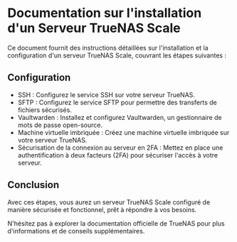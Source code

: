 # Documentation sur l'installation d'un Serveur TrueNAS Scale

Ce document fournit des instructions détaillées sur l'installation et la configuration d'un serveur TrueNAS Scale, couvrant les étapes suivantes :

## Configuration

- SSH : Configurez le service SSH sur votre serveur TrueNAS.
- SFTP : Configurez le service SFTP pour permettre des transferts de fichiers sécurisés.
- Vaultwarden : Installez et configurez Vaultwarden, un gestionnaire de mots de passe open-source.
- Machine virtuelle imbriquée : Créez une machine virtuelle imbriquée sur votre serveur TrueNAS.
- Sécurisation de la connexion au serveur en 2FA : Mettez en place une authentification à deux facteurs (2FA) pour sécuriser l'accès à votre serveur.

## Conclusion

Avec ces étapes, vous aurez un serveur TrueNAS Scale configuré de manière sécurisée et fonctionnel, prêt à répondre à vos besoins.

N'hésitez pas à explorer la documentation officielle de TrueNAS pour plus d'informations et de conseils supplémentaires.
